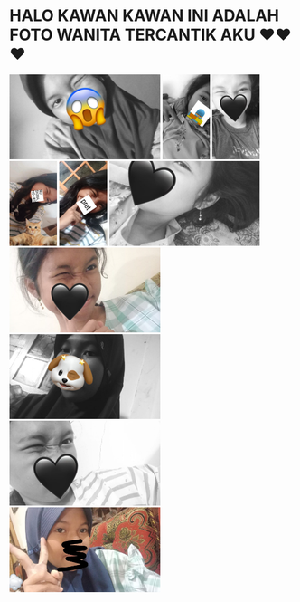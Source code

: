 <!DOCTYPE html>
<html lang="en">
<head>
    <title>album</title>
    <link rel="stylesheet" href="album.md">
  </head>
<body class="p1">
<div class="p1">
    <h1>HALO KAWAN KAWAN INI ADALAH FOTO WANITA TERCANTIK AKU ❤️❤️❤️</h1>
    <img src="1.jpeg" height="150vh">
    <img src="2.jpeg" height="150vh">
    <img src="3.jpeg" height="150vh">
    <img src="4.jpeg" height="150vh">
    <img src="5.jpeg" height="150vh">
    <img src="6.jpeg" height="150vh">
    <img src="7.jpeg" height="150vh">
    <img src="8.jpeg" height="150vh">
    <img src="9.jpeg" height="150vh">
    <img src="10.jpeg" height="150vh">
</div>
</body>
</html>
